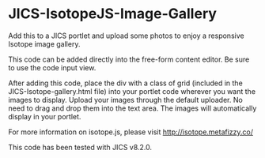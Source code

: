 # JICS-IsotopeJS-Image-Gallery
Add this to a JICS portlet and upload some photos to enjoy a responsive Isotope image gallery.

This code can be added directly into the free-form content editor. Be sure to use the code input view.

After adding this code, place the div with a class of grid (included in the JICS-Isotope-gallery.html file) into your portlet code wherever you want the images to display. Upload your images through the default uploader. No need to drag and drop them into the text area. The images will automatically display in your portlet.

For more information on isotope.js, please visit http://isotope.metafizzy.co/

This code has been tested with JICS v8.2.0.

